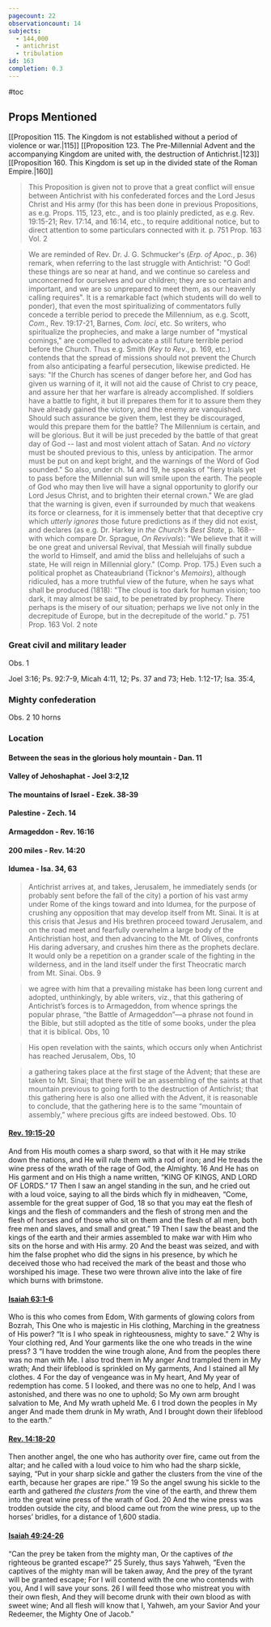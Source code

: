```yaml
---
pagecount: 22
observationcount: 14
subjects:
  - 144,000
  - antichrist
  - tribulation
id: 163
completion: 0.3
---
```

#toc

## Props Mentioned
[[Proposition 115. The Kingdom is not established without a period of violence or war.|115]] [[Proposition 123. The Pre-Millennial Advent and the accompanying Kingdom are united with, the destruction of Antichrist.|123]] [[Proposition 160. This Kingdom is set up in the divided state of the Roman Empire.|160]] 

>This Proposition is given not to prove that a great conflict will ensue between Antichrist with his confederated forces and the Lord Jesus Christ and His army (for this has been done in previous Propositions, as e.g. Props. 115, 123, etc., and is too plainly predicted, as e.g. Rev. 19:15-21; Rev. 17:14, and 16:14, etc., to require additional notice, but to direct attention to some particulars connected with it.
>p. 751 Prop. 163 Vol. 2

>We are reminded of Rev. Dr. J. G. Schmucker's (*Erp. of Apoc.*, p. 36) remark, when referring to the last struggle with Antichrist: "O God! these things are so near at hand, and we continue so careless and unconcerned for ourselves and our children; they are so certain and important, and we are so unprepared to meet them, as our heavenly calling requires". It is a remarkable fact (which students will do well to ponder), that even the most spiritualizing of commentators fully concede a terrible period to precede the Millennium, as e.g. Scott, *Com*., Rev. 19:17-21, Barnes, *Com. loci*, etc. So writers, who spiritualize the prophecies, and make a large number of "mystical comings," are compelled to advocate a still future terrible period before the Church. Thus e.g. Smith (*Key to Rev*., p. 169, etc.) contends that the spread of missions should not prevent the Church from also anticipating a fearful persecution, likewise predicted. He says: "If the Church has scenes of danger before her, and God has given us warning of it, it will not aid the cause of Christ to cry peace, and assure her that her warfare is already accomplished. If soldiers have a battle to fight, it but ill prepares them for it to assure them they have already gained the victory, and the enemy are vanquished. Should such assurance be given them, lest they be discouraged, would this prepare them for the battle? The Millennium is certain, and will be glorious.  But it will be just preceded by the battle of that great day of God -- last and most violent attach of Satan.  And *no victory* must be shouted previous to this, unless by anticipation. The armor must be put on and kept bright, and the warnings of the Word of God sounded." So also, under ch. 14 and 19, he speaks of "fiery trials yet to pass before the Millennial sun will smile upon the earth. The people of God who may then live will have a signal opportunity to glorify our Lord Jesus Christ, and to brighten their eternal crown." We are glad that the warning is given, even if surrounded by much that weakens its force or clearness, for it is immensely better that that deceptive cry which *utterly ignores* those future predictions as if they did not exist, and declares (as e.g. Dr. Harkey in *the Church's Best State*, p. 168--with which compare Dr. Sprague, *On Revivals*): "We believe that it will be one great and universal Revival, that Messiah will finally subdue the world to Himself, and amid the bliss and hellelujahs of such a state, He will reign in Millennial glory." (Comp. Prop. 175.) Even such a political prophet as Chateaubriand (Ticknor's *Memoirs*), although ridiculed, has a more truthful view of the future, when he says what shall be produced (1818): "The cloud is too dark for human vision; too dark, it may almost be said, to be penetrated by prophecy. There perhaps is the misery of our situation; perhaps we live not only in the decrepitude of Europe, but in the decrepitude of the world."
>p. 751 Prop. 163 Vol. 2 note

### Great civil and military leader
Obs. 1

Joel 3:16; Ps. 92:7-9, Micah 4:11, 12; Ps. 37 and 73; Heb. 1:12-17; Isa. 35:4,

### Mighty confederation
Obs. 2
10 horns

### Location
#### Between the seas in the glorious holy mountain - Dan. 11
#### Valley of Jehoshaphat - Joel 3:2,12
#### The mountains of Israel - Ezek. 38-39
#### Palestine - Zech. 14
#### Armageddon - Rev. 16:16
#### 200 miles - Rev. 14:20
#### Idumea - Isa. 34, 63

>Antichrist arrives at, and takes, Jerusalem, he immediately sends (or probably sent before the fall of the city) a portion of his vast army under Rome of the kings toward and into Idumea, for the purpose of crushing any opposition that may develop itself from Mt. Sinai. It is at this crisis that Jesus and His brethren proceed toward Jerusalem, and on the road meet and fearfully overwhelm a large body of the Antichristian host, and then advancing to the Mt. of Olives, confronts His daring adversary, and crushes him there as the prophets declare. It would only be a repetition on a grander scale of the fighting in the wilderness, and in the land itself under the first Theocratic march from Mt. Sinai.
>Obs. 9

>we agree with him that a prevailing mistake has been long current and adopted, unthinkingly, by able writers, viz., that this gathering of Antichrist’s forces is to Armageddon, from whence springs the popular phrase, “the Battle of Armageddon”—a phrase not found in the Bible, but still adopted as the title of some books, under the plea that it is biblical.
>Obs, 10

>His open revelation with the saints, which occurs only when Antichrist has reached Jerusalem,
>Obs, 10

>a gathering takes place at the first stage of the Advent; that these are taken to Mt. Sinai; that there will be an assembling of the saints at that mountain previous to going forth to the destruction of Antichrist; that this gathering here is also one allied with the Advent, it is reasonable to conclude, that the gathering here is to the same “mountain of assembly,” where precious gifts are indeed bestowed.
>Obs. 10

#### [Rev. 19:15-20](https://read.lsbible.org/?q=rev+19%3A15-20)
And from His mouth comes a sharp sword, so that with it He may strike down the nations, and He will rule them with a rod of iron; and He treads the wine press of the wrath of the rage of God, the Almighty. 16 And He has on His garment and on His thigh a name written, “KING OF KINGS, AND LORD OF LORDS.” 17 Then I saw an angel standing in the sun, and he cried out with a loud voice, saying to all the birds which fly in midheaven, “Come, assemble for the great supper of God, 18 so that you may eat the flesh of kings and the flesh of commanders and the flesh of strong men and the flesh of horses and of those who sit on them and the flesh of all men, both free men and slaves, and small and great.” 19 Then I saw the beast and the kings of the earth and their armies assembled to make war with Him who sits on the horse and with His army. 20 And the beast was seized, and with him the false prophet who did the signs in his presence, by which he deceived those who had received the mark of the beast and those who worshiped his image. These two were thrown alive into the lake of fire which burns with brimstone.


#### [Isaiah 63:1-6](https://read.lsbible.org/?q=isa+63%3A1-6)
Who is this who comes from Edom,
With garments of glowing colors from Bozrah,
This One who is majestic in His clothing,
Marching in the greatness of His power?
“It is I who speak in righteousness, mighty to save.”
2 Why is Your clothing red,
And Your garments like the one who treads in the wine press?
3 “I have trodden the wine trough alone,
And from the peoples there was no man with Me.
I also trod them in My anger
And trampled them in My wrath;
And their lifeblood is sprinkled on My garments,
And I stained all My clothes.
4 For the day of vengeance was in My heart,
And My year of redemption has come.
5 I looked, and there was no one to help,
And I was astonished, and there was no one to uphold;
So My own arm brought salvation to Me,
And My wrath upheld Me.
6 I trod down the peoples in My anger
And made them drunk in My wrath,
And I brought down their lifeblood to the earth.”

#### [Rev. 14:18-20](https://read.lsbible.org/?q=rev+14%3A18-20)
Then another angel, the one who has authority over fire, came out from the altar; and he called with a loud voice to him who had the sharp sickle, saying, “Put in your sharp sickle and gather the clusters from the vine of the earth, because her grapes are ripe.” 19 So the angel swung his sickle to the earth and gathered _the clusters from_ the vine of the earth, and threw them into the great wine press of the wrath of God. 20 And the wine press was trodden outside the city, and blood came out from the wine press, up to the horses’ bridles, for a distance of 1,600 stadia.

#### [Isaiah 49:24-26](https://read.lsbible.org/?q=isa+49%3A24-26)
“Can the prey be taken from the mighty man,
Or the captives of _the_ righteous be granted escape?”
25 Surely, thus says Yahweh,
“Even the captives of the mighty man will be taken away,
And the prey of the tyrant will be granted escape;
For I will contend with the one who contends with you,
And I will save your sons.
26 I will feed those who mistreat you with their own flesh,
And they will become drunk with their own blood as with sweet wine;
And all flesh will know that I, Yahweh, am your Savior
And your Redeemer, the Mighty One of Jacob.”